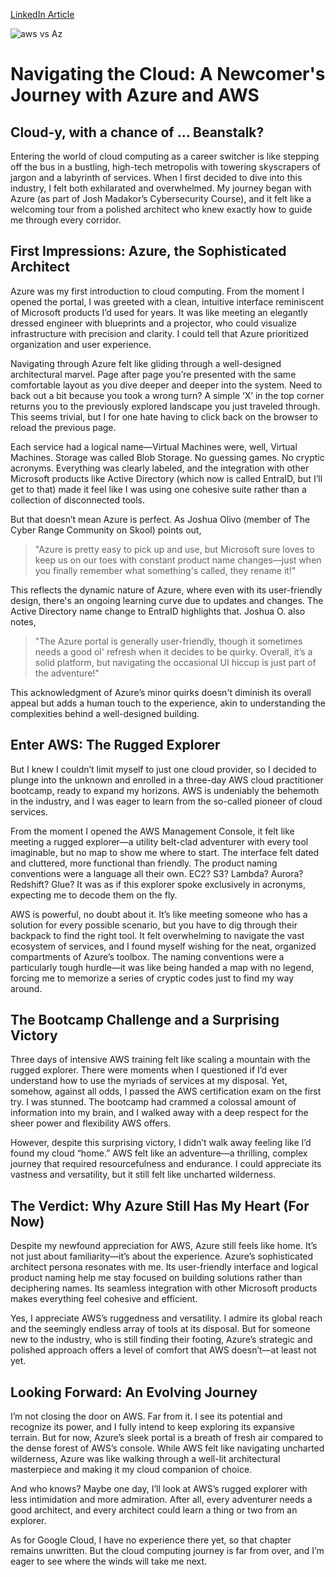 [LinkedIn Article](www.linkedin.com/in/simon-vanleuven)

![aws vs Az](https://github.com/user-attachments/assets/28921eca-da8b-4c9d-8b69-363c8d10e2ba)

# Navigating the Cloud: A Newcomer's Journey with Azure and AWS

## Cloud-y, with a chance of ... Beanstalk?

Entering the world of cloud computing as a career switcher is like stepping off the bus in a bustling, high-tech metropolis with towering skyscrapers of jargon and a labyrinth of services. When I first decided to dive into this industry, I felt both exhilarated and overwhelmed. My journey began with Azure (as part of Josh Madakor’s Cybersecurity Course), and it felt like a welcoming tour from a polished architect who knew exactly how to guide me through every corridor.

## First Impressions: Azure, the Sophisticated Architect

Azure was my first introduction to cloud computing. From the moment I opened the portal, I was greeted with a clean, intuitive interface reminiscent of Microsoft products I’d used for years. It was like meeting an elegantly dressed engineer with blueprints and a projector, who could visualize infrastructure with precision and clarity. I could tell that Azure prioritized organization and user experience.

Navigating through Azure felt like gliding through a well-designed architectural marvel. Page after page you’re presented with the same comfortable layout as you dive deeper and deeper into the system. Need to back out a bit because you took a wrong turn? A simple ‘X’ in the top corner returns you to the previously explored landscape you just traveled through. This seems trivial, but I for one hate having to click back on the browser to reload the previous page.

Each service had a logical name—Virtual Machines were, well, Virtual Machines. Storage was called Blob Storage. No guessing games. No cryptic acronyms. Everything was clearly labeled, and the integration with other Microsoft products like Active Directory (which now is called EntraID, but I’ll get to that) made it feel like I was using one cohesive suite rather than a collection of disconnected tools.

But that doesn’t mean Azure is perfect. As Joshua Olivo (member of The Cyber Range Community on Skool) points out,

> "Azure is pretty easy to pick up and use, but Microsoft sure loves to keep us on our toes with constant product name changes—just when you finally remember what something's called, they rename it!"

This reflects the dynamic nature of Azure, where even with its user-friendly design, there's an ongoing learning curve due to updates and changes. The Active Directory name change to EntraID highlights that. Joshua O. also notes,

> "The Azure portal is generally user-friendly, though it sometimes needs a good ol' refresh when it decides to be quirky. Overall, it’s a solid platform, but navigating the occasional UI hiccup is just part of the adventure!"

This acknowledgment of Azure’s minor quirks doesn't diminish its overall appeal but adds a human touch to the experience, akin to understanding the complexities behind a well-designed building.

## Enter AWS: The Rugged Explorer

But I knew I couldn’t limit myself to just one cloud provider, so I decided to plunge into the unknown and enrolled in a three-day AWS cloud practitioner bootcamp, ready to expand my horizons. AWS is undeniably the behemoth in the industry, and I was eager to learn from the so-called pioneer of cloud services.

From the moment I opened the AWS Management Console, it felt like meeting a rugged explorer—a utility belt-clad adventurer with every tool imaginable, but no map to show me where to start. The interface felt dated and cluttered, more functional than friendly. The product naming conventions were a language all their own. EC2? S3? Lambda? Aurora? Redshift? Glue? It was as if this explorer spoke exclusively in acronyms, expecting me to decode them on the fly.

AWS is powerful, no doubt about it. It’s like meeting someone who has a solution for every possible scenario, but you have to dig through their backpack to find the right tool. It felt overwhelming to navigate the vast ecosystem of services, and I found myself wishing for the neat, organized compartments of Azure’s toolbox. The naming conventions were a particularly tough hurdle—it was like being handed a map with no legend, forcing me to memorize a series of cryptic codes just to find my way around.

## The Bootcamp Challenge and a Surprising Victory

Three days of intensive AWS training felt like scaling a mountain with the rugged explorer. There were moments when I questioned if I’d ever understand how to use the myriads of services at my disposal. Yet, somehow, against all odds, I passed the AWS certification exam on the first try. I was stunned. The bootcamp had crammed a colossal amount of information into my brain, and I walked away with a deep respect for the sheer power and flexibility AWS offers.

However, despite this surprising victory, I didn’t walk away feeling like I’d found my cloud “home.” AWS felt like an adventure—a thrilling, complex journey that required resourcefulness and endurance. I could appreciate its vastness and versatility, but it still felt like uncharted wilderness.

## The Verdict: Why Azure Still Has My Heart (For Now)

Despite my newfound appreciation for AWS, Azure still feels like home. It’s not just about familiarity—it’s about the experience. Azure’s sophisticated architect persona resonates with me. Its user-friendly interface and logical product naming help me stay focused on building solutions rather than deciphering names. Its seamless integration with other Microsoft products makes everything feel cohesive and efficient.

Yes, I appreciate AWS’s ruggedness and versatility. I admire its global reach and the seemingly endless array of tools at its disposal. But for someone new to the industry, who is still finding their footing, Azure’s strategic and polished approach offers a level of comfort that AWS doesn’t—at least not yet.

## Looking Forward: An Evolving Journey

I’m not closing the door on AWS. Far from it. I see its potential and recognize its power, and I fully intend to keep exploring its expansive terrain. But for now, Azure’s sleek portal is a breath of fresh air compared to the dense forest of AWS’s console. While AWS felt like navigating uncharted wilderness, Azure was like walking through a well-lit architectural masterpiece and making it my cloud companion of choice.

And who knows? Maybe one day, I’ll look at AWS’s rugged explorer with less intimidation and more admiration. After all, every adventurer needs a good architect, and every architect could learn a thing or two from an explorer.

As for Google Cloud, I have no experience there yet, so that chapter remains unwritten. But the cloud computing journey is far from over, and I’m eager to see where the winds will take me next.
